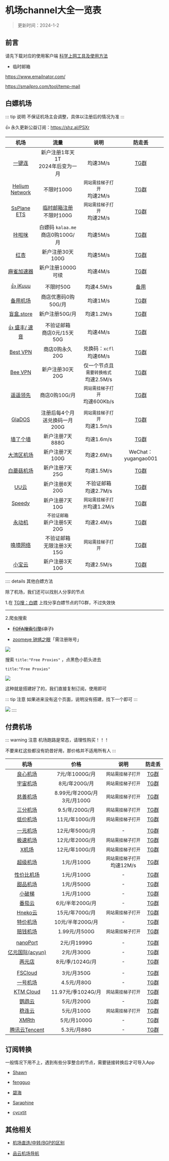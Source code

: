 # 机场channel大全一览表

> 更新时间：2024-1-2



## 前言

请先下载对应的使用客户端 [科学上网工具及使用方法](../proxy/)

* 临时邮箱

https://www.emailnator.com/

https://smailpro.com/tool/temp-mail


## 白嫖机场

::: tip 说明
不保证机场主会调整，具体以注册后的情况为准
:::

👍 永久更新公益订阅：https://shz.al/PSXr


| 机场 | 流量 | 说明 | 防走丢 |
|:-:|:-:|:-:|:-:|
| [一键连](https://www.strongswans.net/) | 新户注册1年天1T<br>2024年后变为一月 | 均速3M/s | [TG群](https://t.me/yijianlianapp) |
| [Helium Network](https://web.henet.uk) | 不限时100G | `网站需挂梯子打开`<br>均速2M/s | [TG群](https://t.me/helium_official) |
| [SsPlane ETS](https://ets.ss-plane.com) | [临时邮箱注册](#临时邮箱)<br>不限时100G | `网站需挂梯子打开`<br>均速2M/s | [TG群](https://t.me/SsPlaneVPN) |
| [咔啦咪](https://kalaa.me/) | 白嫖码 `kalaa.me` <br>商店0购100G/月 | 均速5M/s | [TG群](https://t.me/kalaamegp) |
| [红杏](https://红杏.co) | 新户注册30天100G | 均速5M/s | [TG群](https://t.me/Redapricot_VPN) |
| [麻雀加速器](https://v.spwvpn.com/) | 新户注册1000G<br>可续 | 均速4M/s | [TG群](https://t.me/spwvpn) |
| |
| [👍 iKuuu](https://ikuuu.me/) | 不限时50G | 均速4.5M/s | [备用](https://ikuuu.boo/) |
| [备用机场](https://jc.beiyong.top) | 商店优惠码0购50G/月 | 均速1M/s | [TG群](https://t.me/beiyongjichang) |
| [盲盒.store](http://bb.盲盒.store/) | 新户注册50G/月 | 均速1.2M/s | [TG群](https://t.me/blindbox_new_group) |
| |
| [👍 盛丰/ 速音](https://xn--r93a47m.com/) | 不验证邮箱<br>商店0元/15天50G | 均速4M/s | [TG群](https://t.me/sfjsq1) |
| [Best VPN](https://www.invitevp.com) | 商店0购永久20G | 兑换码：`xcfl`<br>均速6M/s | [TG群](https://t.me/joinchat/0-NOZlFrXJ42NzRh) |
| [Bee VPN](https://bee.sulepay.com/) | 新户注册30天20G | 仅一个节点且`需要转换格式`<br>均速2.5M/s | [TG群](https://t.me/+wUYiCDeM-B04OGFh) |
| [遥遥领先](https://free.346492.xyz/) | 商店0购10G/月 | `网站需挂梯子打开`<br>均速600Kb/s | [TG群](https://t.me/yylx_group) |
| |
| [GlaDOS](https://glados.network/) | 注册后每4个月送兑换码一月200G | `网站需挂梯子打开`<br>均速1.5m/s | [TG群](https://t.me/liangxinjc) |
| [墙了个墙](https://www.qlgq.top/) | 新户注册7天888G | 均速1.6m/s | [TG群](https://t.me/qlgq0001) |
| [大湾区机场](https://v2.quanstring.top/) | 新户注册7天100G | 均速2.6M/s | WeChat：yugangao001 |
| [白蘑菇机场](https://baimoguyun.xyz/) | 新户注册7天25G | 均速1.5M/s | [TG群](https://t.me/baimoguyun668) |
| [UU云](https://uuyun.one/) | 新户注册8天20G | 不验证邮箱<br>均速2.7M/s | [TG群](https://t.me/uuyun) |
| [Speedy](https://cloud.speedypro.xyz/) | 新户注册7天10G | `网站需挂梯子打开`均速1.2M/s | [TG群](https://t.me/speedyasia) |
| [永动机](https://www.yongdong.xyz) | `不验证邮箱`<br>新户注册5天20G | 均速2.4M/s | [TG群](https://t.me/yongdongjijiaoliu) |
| [唤境网络](https://www.huanjingwan.xyz/) | 不验证邮箱<br>无限注册3天15G | `网站需挂梯子打开` | [TG群](https://t.me/huanjingyyds) |
| [小宝云](https://xbyun.xyz/) | 新户注册3天10G | 均速2.5M/s | [TG群](https://t.me/xiaobaiyunxyz) |




:::: details 其他白嫖方法

除了机场，我们还可以找别人分享的节点


1.在 [TG搜：白嫖](https://tgsou.me/findtg/?keyword=%E7%99%BD%E5%AB%96) 上找分享白嫖节点的TG群，不过失效快

---

2.爬虫搜索

* ~~[FOFA搜索引擎](https://fofa.so/)(凉了)~~


* [zoomeye 钟馗之眼](https://www.zoomeye.org/)「需注册账号」


![](./channel-zoomeye-01.png)

搜索 `title:"Free Proxies"` ，点黑色小箭头进去

```
title:"Free Proxies"
```

![](./channel-zoomeye-02.png)


这种就是搭建好了的，我们直接复制订阅，使用即可

::: tip 注意
如果进来没有这个页面，说明没有搭建，找下一个即可
:::

![](./channel-zoomeye-03.png)
::::



## 付费机场

::: warning 注意
机场跑路是常态，请理性购买！！！

不要来杠这些都没有奶昔好用，那价格并不适用所有人
:::

| 机场 | 价格 | 说明 | 防走丢 |
|:-:|:-:|:-:|:-:|
| [良心机场](https://良心机场.com/) | 7元/年1000G/月 | `网站需挂梯子打开` | [TG群](https://t.me/liangxinjc)
| [宇宙机场](https://宇宙机场.com) | 8元/年200G/月 | `网站需挂梯子打开` | [TG群](https://t.me/yuzhoujichang) |
| [慈善机场](https://慈善机场.com/) | 8.99元/年200G/月<br>3元/月100G | `网站需挂梯子打开` | [TG群](https://t.me/csjc_chat)
| [三分机场](https://xn--ehq00hgtfdmt.xyz/) | 9.5/年/200G/月 | `网站需挂梯子打开` | [TG群](https://t.me/sanfenjichanggroup)
| [低价机场](https://低价机场.com/) | 11元/年100G/月 | `网站需挂梯子打开` | [TG群](https://t.me/+4sC_xezLo1lkY2Zl)
| |
| [一元机场](https://一元机场.art/) | 12元/年500G/月 | - | [TG群](https://t.me/yyjc_channel)
| [极速机场](https://极速机场.com) | 12元/年200G/月 | `网站需挂梯子打开` | [TG群](https://t.me/jisujichangpindao) |
| [X机场](https://xjichang.buzz/) | 12元/年100G/月 | `网站需挂梯子打开` | [TG群](https://t.me/xjichang001) |
| [超级机场](https://www.超级机场.com/) | 1元/月100G | `网站需挂梯子打开`<br>均速12M/s | [TG群](https://t.me/chaojijichang) |
| [性价比机场](https://jichang.gitbook.io/) | 1元/月100G | - | [TG群](https://t.me/xingjiabijichang)
| [甜品机场](https://甜品机场.com) | 1元/月500G | - | [TG群](https://t.me/TianPinJiChang) |
| [小破梯](https://xpoti.com/) | 1元/月100G | - | [TG群](https://t.me/xpotich) |
| [番茄云](https://cloud.fanqiecloud.top/) | 6元/半年200G/月 | - | [TG群](https://t.me/fanqie_channel) |
| [Hneko云](http://hneko.site/) | 15元/年700G/月 | `网站需挂梯子打开` | [TG群](https://798798.site)
| [特价机场](https://tejiajichang.com) | 10元/半年200G/月 | - | [TG群](https://t.me/TJJC66)
| [赔钱机场](https://赔钱机场.com/) | 1.99元/月500G | `网站需挂梯子打开` | [TG群](https://t.me/peiqianjichangpd)
| |
| [nanoPort](https://抢钱机场.com/) | 2元/月1999G | - | [TG群](https://t.me/nekoport)
| [亿元国际(acyun)](https://acyuncf.github.io) | 2元/月300G | - | [TG群](https://t.me/acyun1)
| [两元店](https://liangyuandian.vip) | 8元/季/1024G/月 | - | [TG群](https://t.me/xn5hqx9equq)
| |
| [FSCloud](http://web.fscloud.cc/) | 3元/月350G | - | [TG群](https://t.me/fscloud1)
| [一号机场](https://一号测速.com/) | 4.5元/月80G | - | [TG群](https://t.me/yihao678)
| [KTM Cloud](http://ktmcloud.top/) | 11.97元/季1024G/月 | `网站需挂梯子打开` | [TG群](https://t.me/ktmcloud) |
| [鹦鹉云](https://yingwuyun.shop/) | 5元/月200G | - | [TG群](https://t.me/yingwuyun_top) |
| [稳连云](https://xn--9kqq77hqun.com/) | 5元/月100G | `网站需挂梯子打开` | [TG群](https://t.me/wlypd) |
| [XMRth](https://xmrth1.net/) | 5元/月1000G | - | [TG群](https://t.me/xmrth)
| [腾讯云Tencent](https://xn--mes358alztgkj.com/) | 5.3元/月88G | - | [TG群](https://t.me/tencent_cfd)







## 订阅转换

一般情况下用不上，遇到有些分享整合的节点，需要链接转换后才可导入App

* [Shawn](https://dove.589669.xyz/web)

* [fengguo](https://sub.feng666.tk/)

* [碧海](https://sub.bihai.cf/)

* [Saraphine](https://sub.saraphine.cf/)

* [cycxtit](https://subs.cycxtit.ga/)




## 其他相关

* [机场直连/中转/BGP的区别](https://baiyunju.cc/9413)

* [品云机场导航](https://52.mk/)



